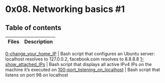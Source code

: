 # 0x08. Networking basics #1

## Table of contents
Files | Description
----- | -----------

[0-change_your_home_IP](./0-change_your_home_IP) | Bash script that configures an Ubuntu server: localhost resolves to 127.0.0.2, facebook.com resolves to 8.8.8.8
[1-show_attached_IPs](./1-show_attached_IPs) | Bash script that displays all active IPv4 IPs on the machine it’s executed on
[100-port_listening_on_localhost](./100-port_listening_on_localhost) | Bash script that listens on port 98 on localhost
